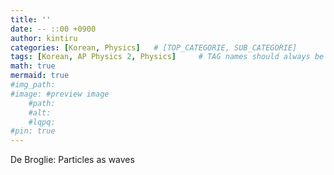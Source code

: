 ```yaml
---
title: ''
date: -- ::00 +0900
author: kintiru
categories: [Korean, Physics]   # [TOP_CATEGORIE, SUB_CATEGORIE]
tags: [Korean, AP Physics 2, Physics]     # TAG names should always be lowercase
math: true
mermaid: true
#img_path: 
#image: #preview image
    #path:
    #alt:
    #lqpq:
#pin: true
---
```

<!--- 
Include script per post to prevent version break and better per post management
-->
<script src="https://cdn.jsdelivr.net/npm/chart.js@4.1.2/dist/chart.umd.js"></script>


De Broglie: Particles as waves